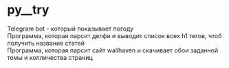 # py__try

Telegram bot - который показывает погоду </br>
Программа, которая парсит делфи и выводит список всех h1 тегов, чтоб получить название статей</br>
Программа, которая парсит сайт wallhaven и скачивает обои заданной темы и колличества страниц
